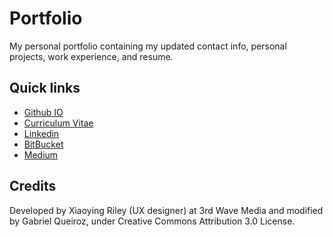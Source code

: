 # Portfolio

My personal portfolio containing my updated contact info, personal projects, work experience, and resume.

## Quick links

- [Github IO](http://gabrielqueiroz.github.io/)
- [Curriculum Vitae](http://gabrielqueiroz.github.io/curriculum-en.pdf)
- [Linkedin](https://www.linkedin.com/in/gabrielfatec)
- [BitBucket](https://bitbucket.org/gabrielqueiroz/)
- [Medium](https://medium.com/@gabrielqueiroz)

## Credits

Developed by Xiaoying Riley (UX designer) at 3rd Wave Media and modified by Gabriel Queiroz, under Creative Commons Attribution 3.0 License.
